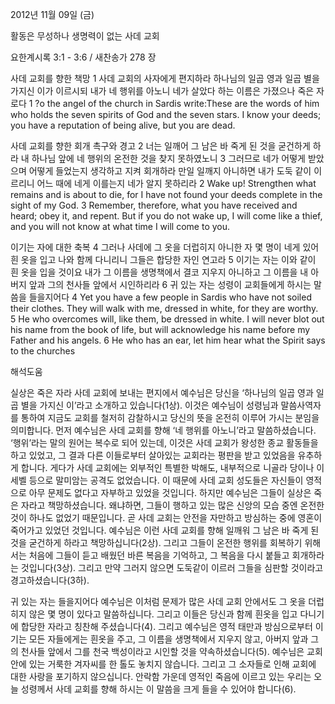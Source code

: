 2012년 11월 09일 (금)

활동은 무성하나 생명력이 없는 사데 교회



요한계시록 3:1 - 3:6 / 새찬송가 278 장


사데 교회를 향한 책망 
1 사데 교회의 사자에게 편지하라 하나님의 일곱 영과 일곱 별을 가지신 이가 이르시되 내가 네 행위를 아노니 네가 살았다 하는 이름은 가졌으나 죽은 자로다
1 ?o the angel of the church in Sardis write:These are the words of him who holds the seven spirits of God and the seven stars. I know your deeds; you have a reputation of being alive, but you are dead.

사데 교회를 향한 회개 촉구와 경고 
2 너는 일깨어 그 남은 바 죽게 된 것을 굳건하게 하라 내 하나님 앞에 네 행위의 온전한 것을 찾지 못하였노니 3 그러므로 네가 어떻게 받았으며 어떻게 들었는지 생각하고 지켜 회개하라 만일 일깨지 아니하면 내가 도둑 같이 이르리니 어느 때에 네게 이를는지 네가 알지 못하리라
2 Wake up! Strengthen what remains and is about to die, for I have not found your deeds complete in the sight of my God. 3 Remember, therefore, what you have received and heard; obey it, and repent. But if you do not wake up, I will come like a thief, and you will not know at what time I will come to you.

이기는 자에 대한 축복
4 그러나 사데에 그 옷을 더럽히지 아니한 자 몇 명이 네게 있어 흰 옷을 입고 나와 함께 다니리니 그들은 합당한 자인 연고라 5 이기는 자는 이와 같이 흰 옷을 입을 것이요 내가 그 이름을 생명책에서 결코 지우지 아니하고 그 이름을 내 아버지 앞과 그의 천사들 앞에서 시인하리라 6 귀 있는 자는 성령이 교회들에게 하시는 말씀을 들을지어다
4 Yet you have a few people in Sardis who have not soiled their clothes. They will walk with me, dressed in white, for they are worthy. 5 He who overcomes will, like them, be dressed in white. I will never blot out his name from the book of life, but will acknowledge his name before my Father and his angels. 6 He who has an ear, let him hear what the Spirit says to the churches

해석도움





실상은 죽은 자라
사데 교회에 보내는 편지에서 예수님은 당신을 ‘하나님의 일곱 영과 일곱 별을 가지신 이’라고 소개하고 있습니다(1상). 이것은 예수님이 성령님과 말씀사역자를 통하여 지금도 교회를 철저히 감찰하시고 당신의 뜻을 온전히 이루어 가시는 분임을 의미합니다. 먼저 예수님은 사데 교회를 향해 ‘네 행위를 아노니’라고 말씀하셨습니다. ‘행위’라는 말의 원어는 복수로 되어 있는데, 이것은 사데 교회가 왕성한 종교 활동들을 하고 있었고, 그 결과 다른 이들로부터 살아있는 교회라는 평판을 받고 있었음을 유추하게 합니다. 게다가 사데 교회에는 외부적인 특별한 박해도, 내부적으로 니골라 당이나 이세벨 등으로 말미암는 공격도 없었습니다. 이 때문에 사데 교회 성도들은 자신들이 영적으로 아무 문제도 없다고 자부하고 있었을 것입니다. 하지만 예수님은 그들이 실상은 죽은 자라고 책망하셨습니다. 왜냐하면, 그들이 행하고 있는 많은 신앙의 모습 중엔 온전한 것이 하나도 없었기 때문입니다. 곧 사데 교회는 안전을 자만하고 방심하는 중에 영혼이 죽어가고 있었던 것입니다. 예수님은 이런 사데 교회를 향해 일깨워 그 남은 바 죽게 된 것을 굳건하게 하라고 책망하십니다(2상). 그리고 그들이 온전한 행위를 회복하기 위해서는 처음에 그들이 듣고 배웠던 바른 복음을 기억하고, 그 복음을 다시 붙들고 회개하라는 것입니다(3상). 그리고 만약 그러지 않으면 도둑같이 이르러 그들을 심판할 것이라고 경고하셨습니다(3하). 

귀 있는 자는 들을지어다
예수님은 이처럼 문제가 많은 사데 교회 안에서도 그 옷을 더럽히지 않은 몇 명이 있다고 말씀하십니다. 그리고 이들은 당신과 함께 흰옷을 입고 다니기에 합당한 자라고 칭찬해 주셨습니다(4). 그리고 예수님은 영적 태만과 방심으로부터 이기는 모든 자들에게는 흰옷을 주고, 그 이름을 생명책에서 지우지 않고, 아버지 앞과 그의 천사들 앞에서 그를 천국 백성이라고 시인할 것을 약속하셨습니다(5). 예수님은 교회 안에 있는 거룩한 겨자씨를 한 톨도 놓치지 않습니다. 그리고 그 소자들로 인해 교회에 대한 사랑을 포기하지 않으십니다. 안락함 가운데 영적인 죽음에 이르고 있는 우리는 오늘 성령께서 사데 교회를 향해 하시는 이 말씀을 크게 들을 수 있어야 합니다(6).